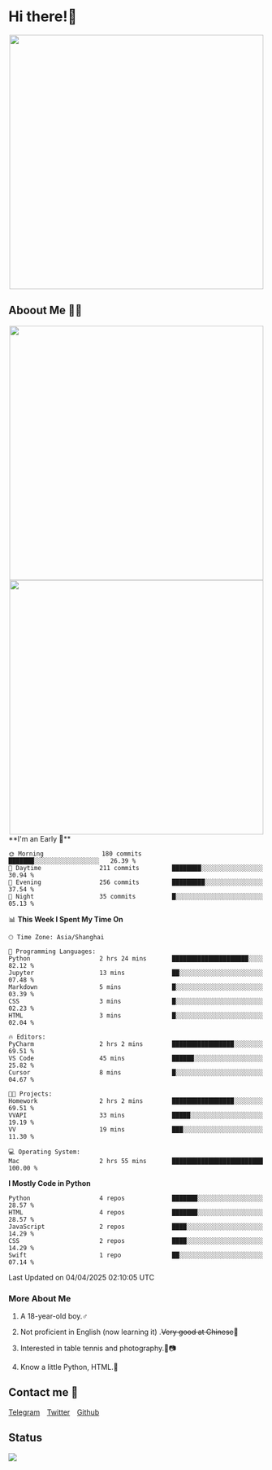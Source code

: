 # Hi there!🎉

<div align=center><img src="https://count.getloli.com/get/@Cicada000?theme=moebooru" width=500px></div>

## Aboout Me 👀💦

<div align=center>
<img src="https://github-readme-stats.vercel.app/api?username=Cicada000&show_icons=true&theme=tokyonight" width=500px>
<br>
<img src="https://github-readme-stats.vercel.app/api/top-langs/?username=Cicada000&show_icons=true&theme=tokyonight&layout=compact" width=500px>
</div>
<!--START_SECTION:waka-->
**I'm an Early 🐤** 

```text
🌞 Morning                180 commits         ███████░░░░░░░░░░░░░░░░░░   26.39 % 
🌆 Daytime                211 commits         ████████░░░░░░░░░░░░░░░░░   30.94 % 
🌃 Evening                256 commits         █████████░░░░░░░░░░░░░░░░   37.54 % 
🌙 Night                  35 commits          █░░░░░░░░░░░░░░░░░░░░░░░░   05.13 % 
```


📊 **This Week I Spent My Time On** 

```text
🕑︎ Time Zone: Asia/Shanghai

💬 Programming Languages: 
Python                   2 hrs 24 mins       █████████████████████░░░░   82.12 % 
Jupyter                  13 mins             ██░░░░░░░░░░░░░░░░░░░░░░░   07.48 % 
Markdown                 5 mins              █░░░░░░░░░░░░░░░░░░░░░░░░   03.39 % 
CSS                      3 mins              █░░░░░░░░░░░░░░░░░░░░░░░░   02.23 % 
HTML                     3 mins              █░░░░░░░░░░░░░░░░░░░░░░░░   02.04 % 

🔥 Editors: 
PyCharm                  2 hrs 2 mins        █████████████████░░░░░░░░   69.51 % 
VS Code                  45 mins             ██████░░░░░░░░░░░░░░░░░░░   25.82 % 
Cursor                   8 mins              █░░░░░░░░░░░░░░░░░░░░░░░░   04.67 % 

🐱‍💻 Projects: 
Homework                 2 hrs 2 mins        █████████████████░░░░░░░░   69.51 % 
VVAPI                    33 mins             █████░░░░░░░░░░░░░░░░░░░░   19.19 % 
VV                       19 mins             ███░░░░░░░░░░░░░░░░░░░░░░   11.30 % 

💻 Operating System: 
Mac                      2 hrs 55 mins       █████████████████████████   100.00 % 
```

**I Mostly Code in Python** 

```text
Python                   4 repos             ███████░░░░░░░░░░░░░░░░░░   28.57 % 
HTML                     4 repos             ███████░░░░░░░░░░░░░░░░░░   28.57 % 
JavaScript               2 repos             ████░░░░░░░░░░░░░░░░░░░░░   14.29 % 
CSS                      2 repos             ████░░░░░░░░░░░░░░░░░░░░░   14.29 % 
Swift                    1 repo              ██░░░░░░░░░░░░░░░░░░░░░░░   07.14 % 
```




 Last Updated on 04/04/2025 02:10:05 UTC
<!--END_SECTION:waka-->

### More About Me

1. A 18-year-old boy.♂

2. Not proficient in English (now learning it) .~~Very good at Chinese~~🤣

3. Interested in table tennis and photography.🏓📷

4. Know a little Python, HTML.🐍


## Contact me 💬

[Telegram](https://t.me/CicadaLYW)&emsp;[Twitter](https://twitter.com/Cicada0001)&emsp;[Github](https://github.com/Cicada000)

## Status
<img src="https://weather-icon.journeyad.repl.co/@hangzhou?v=1" align="left">







